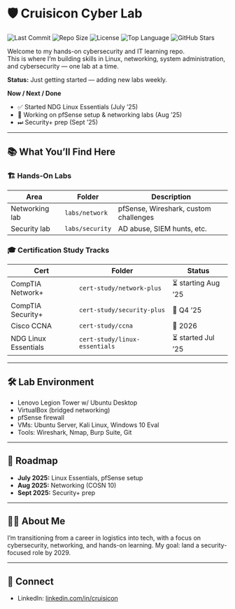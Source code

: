 # 🛡️ Cruisicon Cyber Lab
![Last Commit](https://img.shields.io/github/last-commit/cruisicon/stormhall-lab)
![Repo Size](https://img.shields.io/github/repo-size/cruisicon/stormhall-lab)
![License](https://img.shields.io/github/license/cruisicon/stormhall-lab)
![Top Language](https://img.shields.io/github/languages/top/cruisicon/stormhall-lab)
![GitHub Stars](https://img.shields.io/github/stars/cruisicon/stormhall-lab?style=social)

Welcome to my hands-on cybersecurity and IT learning repo.  
This is where I’m building skills in Linux, networking, system administration, and cybersecurity — one lab at a time.

**Status:** Just getting started — adding new labs weekly.  

**Now / Next / Done**  
- ✅ Started NDG Linux Essentials (July ’25)  
- 🔄 Working on pfSense setup & networking labs (Aug ’25)  
- ⏭ Security+ prep (Sept ’25)  

---

## 📚 What You’ll Find Here

### 🏗️ Hands-On Labs
| Area              | Folder          | Description                        |
|-------------------|-----------------|------------------------------------|
| Networking lab    | `labs/network`  | pfSense, Wireshark, custom challenges |
| Security lab      | `labs/security` | AD abuse, SIEM hunts, etc.          |

### 🎓 Certification Study Tracks
| Cert                 | Folder                          | Status               |
|----------------------|---------------------------------|----------------------|
| CompTIA Network+     | `cert-study/network-plus`       | ⏳ starting Aug ’25   |
| CompTIA Security+    | `cert-study/security-plus`      | 📅 Q4 ’25             |
| Cisco CCNA           | `cert-study/ccna`               | 📅 2026               |
| NDG Linux Essentials | `cert-study/linux-essentials`   | ⏳ started Jul ’25    |

---

## 🛠️ Lab Environment
- Lenovo Legion Tower w/ Ubuntu Desktop  
- VirtualBox (bridged networking)  
- pfSense firewall  
- VMs: Ubuntu Server, Kali Linux, Windows 10 Eval  
- Tools: Wireshark, Nmap, Burp Suite, Git  

---

## 📅 Roadmap
- **July 2025:** Linux Essentials, pfSense setup  
- **Aug 2025:** Networking (COSN 10)  
- **Sept 2025:** Security+ prep  

---

## 🙋‍♂️ About Me
I’m transitioning from a career in logistics into tech, with a focus on cybersecurity, networking, and hands-on learning. My goal: land a security-focused role by 2029.

---

## 🤝 Connect
- LinkedIn: [linkedin.com/in/cruisicon](https://www.linkedin.com/in/cruisicon)